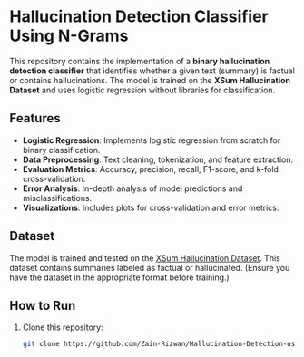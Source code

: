 # Hallucination Detection Classifier Using N-Grams

This repository contains the implementation of a **binary hallucination detection classifier** that identifies whether a given text (summary) is factual or contains hallucinations. The model is trained on the **XSum Hallucination Dataset** and uses logistic regression without libraries for classification.

## Features
- **Logistic Regression**: Implements logistic regression from scratch for binary classification.
- **Data Preprocessing**: Text cleaning, tokenization, and feature extraction.
- **Evaluation Metrics**: Accuracy, precision, recall, F1-score, and k-fold cross-validation.
- **Error Analysis**: In-depth analysis of model predictions and misclassifications.
- **Visualizations**: Includes plots for cross-validation and error metrics.

## Dataset
The model is trained and tested on the [XSum Hallucination Dataset](https://www.kaggle.com/datasets/lakshmi25npathi/imdb-dataset-of-50k-movie-reviews). This dataset contains summaries labeled as factual or hallucinated. (Ensure you have the dataset in the appropriate format before training.)

## How to Run
1. Clone this repository:
   ```bash
   git clone https://github.com/Zain-Rizwan/Hallucination-Detection-using-N-Gram.git
